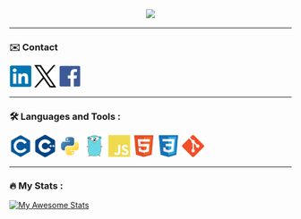<div id="header" align="center">
  <img src="https://media0.giphy.com/media/v1.Y2lkPTc5MGI3NjExOXc2ZnlxaGE2NGtsaXk0dzR6bXJ2a2RieDA1bHhiODZ0OXk0dnJieCZlcD12MV9pbnRlcm5hbF9naWZfYnlfaWQmY3Q9Zw/DHiqBbtjaB30s/giphy.gif" width="200"/>
</div>

---

### :envelope: Contact
<a href="https://www.linkedin.com/in/fairoze-fatema-2244a3274/"><img src="https://github.com/devicons/devicon/blob/master/icons/linkedin/linkedin-original.svg" title="LinkedIn" alt="LinkedIn" width="40" height="40"></a>
<a href="https://x.com/fairozefatema24"><img src="https://github.com/devicons/devicon/blob/master/icons/twitter/twitter-original.svg" title="Twitter" alt="Twitter" width="40" height="40"></a>
<a href="https://www.facebook.com/fairozefatema24"><img src="https://github.com/devicons/devicon/blob/master/icons/facebook/facebook-plain.svg" title="Facebook" alt="Facebook" width="40" height="40"></a>

---

### :hammer_and_wrench: Languages and Tools :
<div>
  <img src="https://github.com/devicons/devicon/blob/master/icons/c/c-plain.svg" title="c" alt="c" width="40" height="40">
  <img src="https://github.com/devicons/devicon/blob/master/icons/cplusplus/cplusplus-plain.svg" title="c++" alt="c++" width="40" height="40">
  <img src="https://github.com/devicons/devicon/blob/master/icons/python/python-original.svg" title="Python" alt="Python" width="40" height="40">
  <img src="https://github.com/devicons/devicon/blob/master/icons/go/go-original.svg" title="Go" alt="Go" width="40" height="40">
  <img src="https://github.com/devicons/devicon/blob/master/icons/javascript/javascript-plain.svg" title="JS" alt="JS" width="40" height="40">
  <img src="https://github.com/devicons/devicon/blob/master/icons/html5/html5-original.svg" title="HTML" alt="HTML" width="40" height="40">
  <img src="https://github.com/devicons/devicon/blob/master/icons/css3/css3-original.svg" title="CSS" alt="CSS" width="40" height="40">
  <img src="https://github.com/devicons/devicon/blob/master/icons/git/git-original.svg" title="Git" **alt="Git" width="40" height="40">
</div>

---

### :fire: My Stats :
[![My Awesome Stats](https://awesome-github-stats.azurewebsites.net/user-stats/fairozef?cardType=github&theme=tokyonight&preferLogin=false)](https://git.io/awesome-stats-card)
